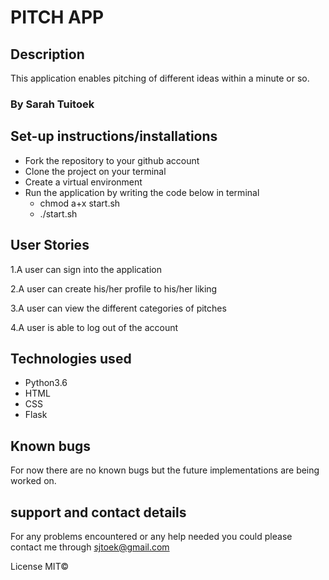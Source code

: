 # PITCH APP

## Description
This application enables pitching of different ideas within a minute or so.

### By Sarah Tuitoek

## Set-up instructions/installations

- Fork the repository to your github account
- Clone the project on your terminal
- Create a virtual environment
- Run the application by writing the code below in terminal
  - chmod a+x start.sh
  - ./start.sh

## User Stories
1.A user can sign into the application

2.A user can create his/her profile to his/her liking

3.A user can view the different categories of pitches

4.A user is able to log out of the account

## Technologies used
* Python3.6
* HTML
* CSS
* Flask

## Known bugs
For now there are no known bugs but the future implementations are being worked on.

## support and contact details
For any problems encountered or any help needed you could please contact me through sjtoek@gmail.com

License
MIT©
